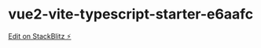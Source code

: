 # vue2-vite-typescript-starter-e6aafc

[Edit on StackBlitz ⚡️](https://stackblitz.com/edit/vue2-vite-typescript-starter-e6aafc)